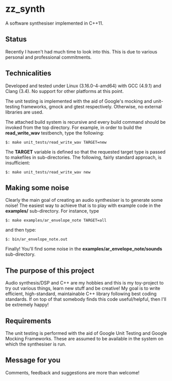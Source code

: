 zz_synth
========

A software synthesiser implemented in C++11. 

Status
--------
Recently I haven't had much time to look into this. This is due to various
personal and professional commitments.

Technicalities
--------------
Developed and tested under Linux (3.16.0-4-amd64) with GCC (4.9.1) and Clang (3.4). No support for other platforms at this point.

The unit testing is implemented with the aid of Google's mocking and unit-testing frameworks, gmock and gtest respectively. Otherwise, no external libraries are used.

The attached build system is recursive and every build command should be invoked from the top directory. For example, in order to build the **read_write_wav** testbench, type the following:
```
$: make unit_tests/read_write_wav TARGET=new
```
The **TARGET** variable is defined so that the requested target type is passed to makefiles in sub-directories. The following, fairly standard
approach, is insufficient:
```
$: make unit_tests/read_write_wav new
```

Making some noise
----------------------------
Clearly the main goal of creating an audio synthesiser is to generate some noise! The easiest way to achieve that is to play with example code in the
**examples/** sub-directory. For instance, type  
```
$: make examples/ar_envelope_note TARGET=all
```
and then type:
```
$: bin/ar_envelope_note.out
```
Finally! You'll find some noise in the **examples/ar_envelope_note/sounds** sub-directory.

The purpose of this project
----------------------------
Audio synthesis/DSP and C++ are my hobbies and this is my toy-project to try out various things, learn new stuff and be creative! My goal is to write efficient, high-standard, maintainable C++ library following best coding standards. If on top of that somebody finds this code useful/helpful, then I'll be extremely happy!

Requirements
-------------
The unit testing is performed with the aid of Google Unit Testing and Google Mocking Frameworks. These are assumed to be available in the system on which the synthesiser is run.

Message for you
----------------
Comments, feedback and suggestions are more than welcome!
